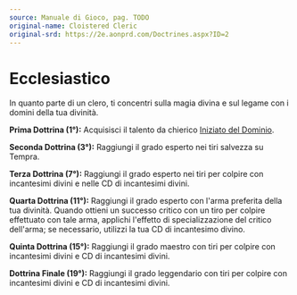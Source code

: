 ```yaml
---
source: Manuale di Gioco, pag. TODO
original-name: Cloistered Cleric
original-srd: https://2e.aonprd.com/Doctrines.aspx?ID=2
---
```


# Ecclesiastico

In quanto parte di un clero, ti concentri sulla magia divina e sul legame con i
domini della tua divinità.

**Prima Dottrina (1°):** Acquisisci il talento da chierico
[Iniziato del Dominio](/talenti/iniziato-del-dominio).

**Seconda Dottrina (3°):** Raggiungi il grado esperto nei tiri salvezza su
Tempra.

**Terza Dottrina (7°):** Raggiungi il grado esperto nei tiri per colpire con
incantesimi divini e nelle CD di incantesimi divini.

**Quarta Dottrina (11°):** Raggiungi il grado esperto con l'arma preferita della
tua divinità. Quando ottieni un successo critico con un tiro per colpire
effettuato con tale arma, applichi l'effetto di specializzazione del critico
dell'arma; se necessario, utilizzi la tua CD di incantesimo divino.

**Quinta Dottrina (15°):** Raggiungi il grado maestro con tiri per colpire con
incantesimi divini e CD di incantesimi divini.

**Dottrina Finale (19°):** Raggiungi il grado leggendario con tiri per colpire
con incantesimi divini e CD di incantesimi divini.
